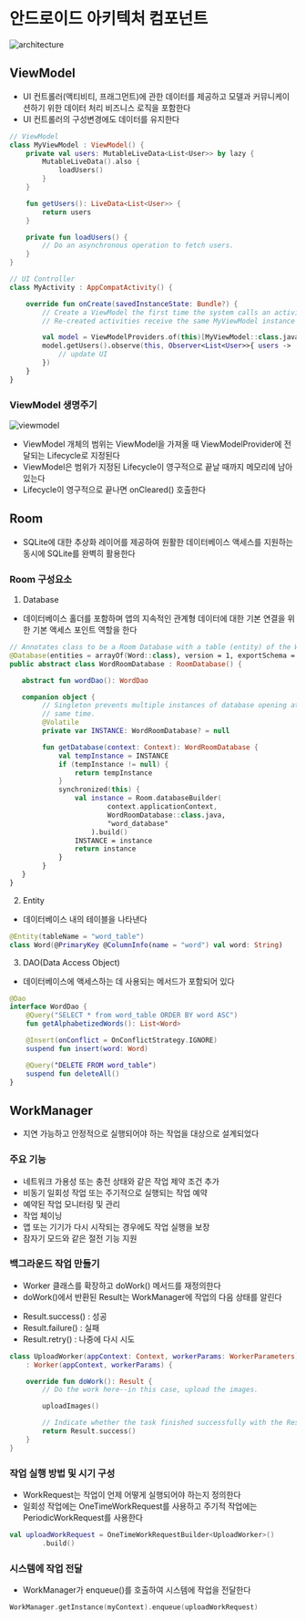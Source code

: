 # 안드로이드 아키텍처 컴포넌트

![architecture](./image/final-architecture.png)

## ViewModel
 - UI 컨트롤러(액티비티, 프래그먼트)에 관한 데이터를 제공하고 모델과 커뮤니케이션하기 위한 데이터 처리 비즈니스 로직을 포함한다
 - UI 컨트롤러의 구성변경에도 데이터를 유지한다

```kotlin
// ViewModel
class MyViewModel : ViewModel() {
    private val users: MutableLiveData<List<User>> by lazy {
        MutableLiveData().also {
            loadUsers()
        }
    }

    fun getUsers(): LiveData<List<User>> {
        return users
    }

    private fun loadUsers() {
        // Do an asynchronous operation to fetch users.
    }
}

// UI Controller
class MyActivity : AppCompatActivity() {

    override fun onCreate(savedInstanceState: Bundle?) {
        // Create a ViewModel the first time the system calls an activity's onCreate() method.
        // Re-created activities receive the same MyViewModel instance created by the first activity.

        val model = ViewModelProviders.of(this)[MyViewModel::class.java]
        model.getUsers().observe(this, Observer<List<User>>{ users ->
            // update UI
        })
    }
}
```

### ViewModel 생명주기
![viewmodel](./image/viewmodel-lifecycle.png)
 - ViewModel 개체의 범위는 ViewModel을 가져올 때 ViewModelProvider에 전달되는 Lifecycle로 지정된다
 - ViewModel은 범위가 지정된 Lifecycle이 영구적으로 끝날 때까지 메모리에 남아있는다
 - Lifecycle이 영구적으로 끝나면 onCleared() 호출한다


## Room
 - SQLite에 대한 추상화 레이어를 제공하여 원활한 데이터베이스 액세스를 지원하는 동시에 SQLite를 완벽히 활용한다

### Room 구성요소
 1. Database
  - 데이터베이스 홀더를 포함하며 앱의 지속적인 관계형 데이터에 대한 기본 연결을 위한 기본 액세스 포인트 역할을 한다

```kotlin
// Annotates class to be a Room Database with a table (entity) of the Word class
@Database(entities = arrayOf(Word::class), version = 1, exportSchema = false)
public abstract class WordRoomDatabase : RoomDatabase() {

   abstract fun wordDao(): WordDao

   companion object {
        // Singleton prevents multiple instances of database opening at the
        // same time.
        @Volatile
        private var INSTANCE: WordRoomDatabase? = null

        fun getDatabase(context: Context): WordRoomDatabase {
            val tempInstance = INSTANCE
            if (tempInstance != null) {
                return tempInstance
            }
            synchronized(this) {
                val instance = Room.databaseBuilder(
                        context.applicationContext,
                        WordRoomDatabase::class.java,
                        "word_database"
                    ).build()
                INSTANCE = instance
                return instance
            }
        }
   }
}
```

 2. Entity
  - 데이터베이스 내의 테이블을 나타낸다

```kotlin
@Entity(tableName = "word_table")
class Word(@PrimaryKey @ColumnInfo(name = "word") val word: String)
```

 3. DAO(Data Access Object)
  - 데이터베이스에 액세스하는 데 사용되는 메서드가 포함되어 있다

```kotlin
@Dao
interface WordDao {
    @Query("SELECT * from word_table ORDER BY word ASC")
    fun getAlphabetizedWords(): List<Word>

    @Insert(onConflict = OnConflictStrategy.IGNORE)
    suspend fun insert(word: Word)

    @Query("DELETE FROM word_table")
    suspend fun deleteAll()
}
```

## WorkManager
 - 지연 가능하고 안정적으로 실행되어야 하는 작업을 대상으로 설계되었다

### 주요 기능
 - 네트워크 가용성 또는 충전 상태와 같은 작업 제약 조건 추가
 - 비동기 일회성 작업 또는 주기적으로 실행되는 작업 예약
 - 예약된 작업 모니터링 및 관리
 - 작업 체이닝
 - 앱 또는 기기가 다시 시작되는 경우에도 작업 실행을 보장
 - 잠자기 모드와 같은 절전 기능 지원

### 백그라운드 작업 만들기
 - Worker 클래스를 확장하고 doWork() 메서드를 재정의한다
 - doWork()에서 반환된 Result는 WorkManager에 작업의 다음 상태를 알린다
  + Result.success() : 성공
  + Result.failure() : 실패
  + Result.retry() : 나중에 다시 시도

```kotlin
class UploadWorker(appContext: Context, workerParams: WorkerParameters)
    : Worker(appContext, workerParams) {

    override fun doWork(): Result {
        // Do the work here--in this case, upload the images.

        uploadImages()

        // Indicate whether the task finished successfully with the Result
        return Result.success()
    }
}
```

### 작업 실행 방법 및 시기 구성
 - WorkRequest는 작업이 언제 어떻게 실행되어야 하는지 정의한다
 - 일회성 작업에는 OneTimeWorkRequest를 사용하고 주기적 작업에는 PeriodicWorkRequest를 사용한다

```kotlin
val uploadWorkRequest = OneTimeWorkRequestBuilder<UploadWorker>()
        .build()
```

### 시스템에 작업 전달
 - WorkManager가 enqueue()를 호출하여 시스템에 작업을 전달한다

```kotlin
WorkManager.getInstance(myContext).enqueue(uploadWorkRequest)
```
